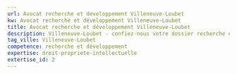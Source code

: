 ```yaml
---
url: Avocat recherche et developpement Villeneuve-Loubet
kw: Avocat recherche et développement Villeneuve-Loubet
title: Avocat recherche et développement Villeneuve-Loubet
description: Villeneuve-Loubet - confiez-nous votre dossier recherche et développement
tag_ville: Villeneuve-Loubet
competence: recherche et développement
expertise: droit-propriete-intellectuelle
extertise_id: 2
---
```

